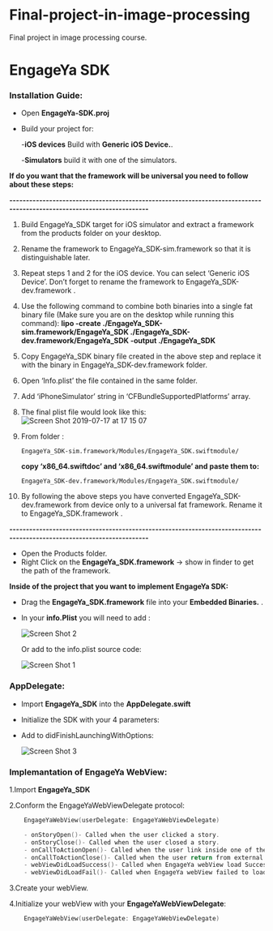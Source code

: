 # Final-project-in-image-processing
Final project in image processing course.

# **EngageYa SDK**

### **Installation Guide:**

- Open **EngageYa-SDK.proj**
- Build your project for:

	-**iOS devices** Build with **Generic iOS Device.**.
	
	-**Simulators** build it with one of the simulators.
	
	
	
**If do you want that the framework will be universal you need to follow about these steps:**
	
**----------------------------------------------------------------------------------------------------------------------**	
1. Build EngageYa_SDK target for iOS simulator and extract a framework from the products folder on your desktop.

2. Rename the framework to EngageYa_SDK-sim.framework so that it is distinguishable later.

3. Repeat steps 1 and 2 for the iOS device. You can select ‘Generic iOS Device’. Don’t forget to rename the framework to EngageYa_SDK-dev.framework .

4. Use the following command to combine both binaries into a single fat binary file (Make sure you are on the desktop while running this command): 
**lipo -create ./EngageYa_SDK-sim.framework/EngageYa_SDK ./EngageYa_SDK-dev.framework/EngageYa_SDK -output ./EngageYa_SDK**
5.  Copy EngageYa_SDK binary file created in the above step and replace it with the binary in EngageYa_SDK-dev.framework folder.
6.  Open ‘Info.plist’ the file contained in the same folder.
7. Add ‘iPhoneSimulator’ string in ‘CFBundleSupportedPlatforms’ array.
8. The final plist file would look like this:
![Screen Shot 2019-07-17 at 17 15 07](https://user-images.githubusercontent.com/18244088/61382975-71e72a00-a8b6-11e9-93a7-48afafe08b27.png)

 9. From folder :

		EngageYa_SDK-sim.framework/Modules/EngageYa_SDK.swiftmodule/
		
	**copy ‘x86_64.swiftdoc’ and ‘x86_64.swiftmodule’ and paste them to:**
		
		EngageYa_SDK-dev.framework/Modules/EngageYa_SDK.swiftmodule/

10. By following the above steps you have converted EngageYa_SDK-dev.framework from device only to a universal fat framework. Rename it to EngageYa_SDK.framework .

**----------------------------------------------------------------------------------------------------------------------**

- Open the Products folder.
- Right Click on the **EngageYa_SDK.framework** -> show in finder to get the path of the framework.


**Inside of the project that you want to implement EngageYa SDK:**

- Drag the **EngageYa_SDK.framework** file into your **Embedded Binaries.** .
- In your **info.Plist** you will need to add :

   ![Screen Shot 2](https://user-images.githubusercontent.com/18244088/61183111-8a9cd900-a645-11e9-8dba-d6db5a4d7bc0.png)
	
   Or add to the info.plist source code: 

   ![Screen Shot 1](https://user-images.githubusercontent.com/18244088/61183085-3134aa00-a645-11e9-88c6-09c239c70e00.png)


### **AppDelegate:**

- Import **EngageYa_SDK** into the **AppDelegate.swift**
- Initialize the SDK with your 4 parameters:
- Add to didFinishLaunchingWithOptions:

    ![Screen Shot 3](https://user-images.githubusercontent.com/18244088/61183112-8cff3300-a645-11e9-9434-33b237741ad9.png)

### **Implemantation of EngageYa WebView:**

1.Import **EngageYa_SDK**

2.Conform the EngageYaWebViewDelegate protocol:
```swift
	EngageYaWebView(userDelegate: EngageYaWebViewDelegate)
 ```
```swift
	- onStoryOpen()- Called when the user clicked a story.
	- onStoryClose()- Called when the user closed a story.
	- onCallToActionOpen()- Called when the user link inside one of the stories.
	- onCallToActionClose()- Called when the user return from external link.
	- webViewDidLoadSuccess()- Called when EngageYa webView load Success.
	- webViewDidLoadFail()- Called when EngageYa webView failed to load and return the Error.
 ```
3.Create your webView.
 
4.Initialize your webView with your **EngageYaWebViewDelegate**: 
```swift
	EngageYaWebView(userDelegate: EngageYaWebViewDelegate)
```
